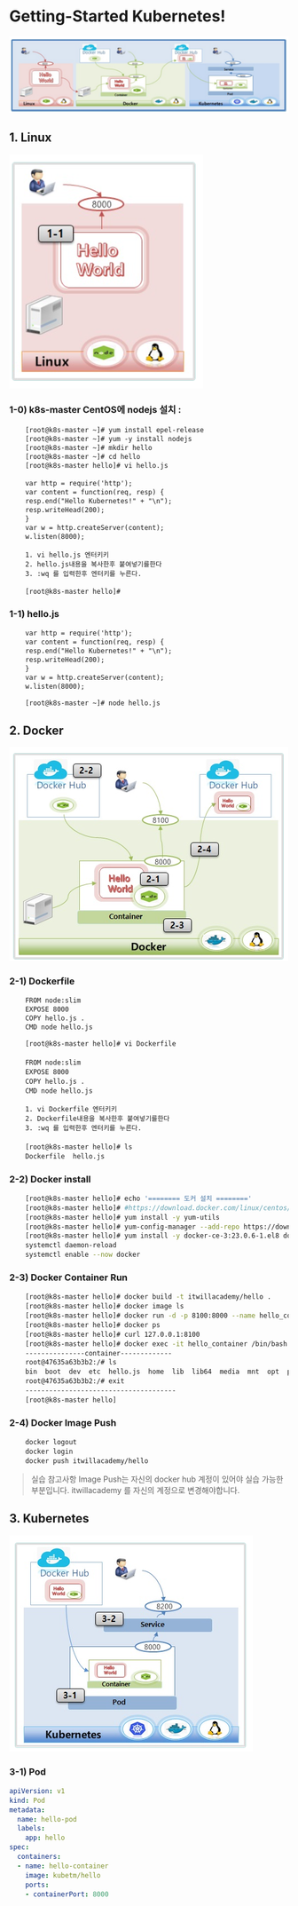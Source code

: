 # Getting-Started Kubernetes!

![alt text](image-5.png)


## 1. Linux

![alt text](image-6.png)

### 1-0) k8s-master CentOS에 nodejs 설치 :


```
    [root@k8s-master ~]# yum install epel-release
    [root@k8s-master ~]# yum -y install nodejs
    [root@k8s-master ~]# mkdir hello
    [root@k8s-master ~]# cd hello
    [root@k8s-master hello]# vi hello.js

    var http = require('http');
    var content = function(req, resp) {
    resp.end("Hello Kubernetes!" + "\n");
    resp.writeHead(200);
    }
    var w = http.createServer(content);
    w.listen(8000);

    1. vi hello.js 엔터키키
    2. hello.js내용을 복사한후 붙여넣기를한다
    3. :wq 를 입력한후 엔터키를 누른다.

    [root@k8s-master hello]#     
```

### 1-1) hello.js

```
    var http = require('http');
    var content = function(req, resp) {
    resp.end("Hello Kubernetes!" + "\n");
    resp.writeHead(200);
    }
    var w = http.createServer(content);
    w.listen(8000);
```


```
    [root@k8s-master ~]# node hello.js
```


## 2. Docker

![alt text](image-8.png)

### 2-1) Dockerfile

```
    FROM node:slim
    EXPOSE 8000
    COPY hello.js .
    CMD node hello.js
```


```bash
    [root@k8s-master hello]# vi Dockerfile

    FROM node:slim
    EXPOSE 8000
    COPY hello.js .
    CMD node hello.js

    1. vi Dockerfile 엔터키키
    2. Dockerfile내용을 복사한후 붙여넣기를한다
    3. :wq 를 입력한후 엔터키를 누른다.

    [root@k8s-master hello]# ls
    Dockerfile  hello.js
```


### 2-2) Docker install

```bash
    [root@k8s-master hello]# echo '======== 도커 설치 ========'
    [root@k8s-master hello]# #https://download.docker.com/linux/centos/8/x86_64/stable/Packages/ 저장소 경로
    [root@k8s-master hello]# yum install -y yum-utils
    [root@k8s-master hello]# yum-config-manager --add-repo https://download.docker.com/linux/centos/docker-ce.repo
    [root@k8s-master hello]# yum install -y docker-ce-3:23.0.6-1.el8 docker-ce-cli-1:23.0.6-1.el8 containerd.io-1.6.21-3.1.el8
    systemctl daemon-reload
    systemctl enable --now docker
```


###  2-3) Docker Container Run


```bash
    [root@k8s-master hello]# docker build -t itwillacademy/hello .
    [root@k8s-master hello]# docker image ls
    [root@k8s-master hello]# docker run -d -p 8100:8000 --name hello_container itwillacademy/hello
    [root@k8s-master hello]# docker ps
    [root@k8s-master hello]# curl 127.0.0.1:8100
    [root@k8s-master hello]# docker exec -it hello_container /bin/bash
    ---------------container-------------
    root@47635a63b3b2:/# ls
    bin  boot  dev	etc  hello.js  home  lib  lib64  media	mnt  opt  proc	root  run  sbin  srv  sys  
    root@47635a63b3b2:/# exit 
    --------------------------------------
    [root@k8s-master hello]

```

 ### 2-4) Docker Image Push

```bash
    docker logout
    docker login
    docker push itwillacademy/hello

```

> 실습 참고사항
> Image Push는 자신의 docker hub 계정이 있어야 실습 가능한 부분입니다. itwillacademy 를 자신의 계정으로 변경해야합니다.


## 3. Kubernetes

![alt text](image-9.png)


### 3-1) Pod

```yaml
apiVersion: v1
kind: Pod
metadata:
  name: hello-pod
  labels:
    app: hello
spec:
  containers:
  - name: hello-container
    image: kubetm/hello
    ports:
    - containerPort: 8000

```